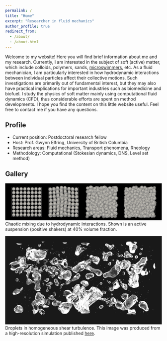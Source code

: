```yaml
---
permalink: /
title: "Home"
excerpt: "Researcher in fluid mechanics"
author_profile: true
redirect_from:
  - /about/
  - /about.html
---
```


Welcome to my website!
Here you will find brief information about me and my research.
Currently, I am interested in the subject of soft (active) matter,
which include colloids, polymers, sands, [microswimmers](https://z-p42.www.instagram.com/p/CJ9bqegj48I/), etc.
As a fluid mechanician, I am particularly interested in 
how hydrodynamic interactions between individual particles affect their collective motions.
Such investigations are primarily out of fundamental interest,
but they may also have practical implications for important industries such as biomedicine and biofuel.
I study the physics of soft matter mainly using computational fluid dynamics (CFD),
thus considerable efforts are spent on method developments.
I hope you find the content on this little website useful.
Feel free to contact me if you have any questions.


## Profile

* Current position: Postdoctoral research fellow
* Host: Prof. Gwynn Elfring, University of British Columbia
* Research areas: Fluid mechanics, Transport phenomena, Rheology
* Methodology: Computational (Stokesian dynamics, DNS, Level set method)


## Gallery

![squirmers](images/phi40-lattice-rand-ori.png "Squirmers")
Chaotic mixing due to hydrodynamic interactions.
Shown is an active suspension (positive shakers) at 40% volume fraction.

![droplets](images/cover_pic.png "Droplets")
Droplets in homogeneous shear turbulence.
This image was produced from a high-resolution simulation published
[here](https://www.cambridge.org/core/journals/journal-of-fluid-mechanics/article/droplets-in-homogeneous-shear-turbulence/49BE8A80FEFCFB934104005EB74A7E69).
